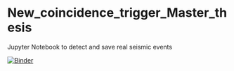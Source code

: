# New_coincidence_trigger_Master_thesis
Jupyter Notebook to detect and save real seismic events

[![Binder](https://mybinder.org/badge_logo.svg)](https://mybinder.org/v2/gh/friva97/New_coincidence_trigger_Master_thesis/main?labpath=New_test_coincidence_donegal_Master_Thesis.ipynb)
